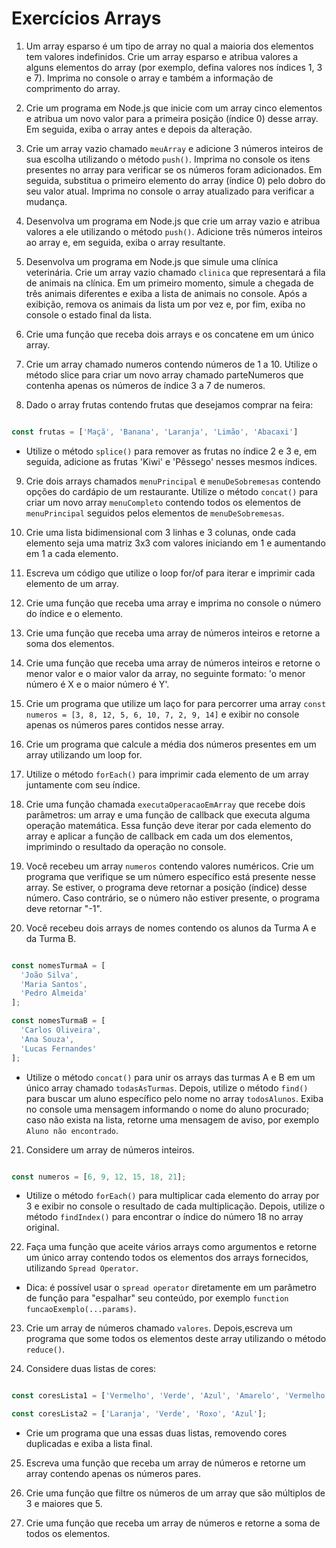 # Exercícios Arrays

1. Um array esparso é um tipo de array no qual a maioria dos elementos tem valores indefinidos. Crie um array esparso e atribua valores a alguns elementos do array (por exemplo, defina valores nos índices 1, 3 e 7). Imprima no console o array e também a informação de comprimento do array.

2. Crie um programa em Node.js que inicie com um array cinco elementos e atribua um novo valor para a primeira posição (índice 0) desse array. Em seguida, exiba o array antes e depois da alteração.

3. Crie um array vazio chamado ``meuArray`` e adicione 3 números inteiros de sua escolha utilizando o método ``push()``. Imprima no console os itens presentes no array para verificar se os números foram adicionados. Em seguida, substitua o primeiro elemento do array (índice 0) pelo dobro do seu valor atual. Imprima no console o array atualizado para verificar a mudança.

4. Desenvolva um programa em Node.js que crie um array vazio e atribua valores a ele utilizando o método ``push()``. Adicione três números inteiros ao array e, em seguida, exiba o array resultante.

5. Desenvolva um programa em Node.js que simule uma clínica veterinária. Crie um array vazio chamado ``clinica`` que representará a fila de animais na clínica. Em um primeiro momento, simule a chegada de três animais diferentes e exiba a lista de animais no console. Após a exibição, remova os animais da lista um por vez e, por fim, exiba no console o estado final da lista.

6. Crie uma função que receba dois arrays e os concatene em um único array.

7. Crie um array chamado numeros contendo números de 1 a 10. Utilize o método slice para criar um novo array chamado parteNumeros que contenha apenas os números de índice 3 a 7 de numeros.

8. Dado o array frutas contendo frutas que desejamos comprar na feira:

``` Javascript

const frutas = ['Maçã', 'Banana', 'Laranja', 'Limão', 'Abacaxi']

```

- Utilize o método ``splice()`` para remover as frutas no índice 2 e 3 e, em seguida, adicione as frutas 'Kiwi' e 'Pêssego' nesses mesmos índices.

9. Crie dois arrays chamados ``menuPrincipal`` e ``menuDeSobremesas`` contendo opções do cardápio de um restaurante. Utilize o método ``concat()`` para criar um novo array ``menuCompleto`` contendo todos os elementos de ``menuPrincipal`` seguidos pelos elementos de ``menuDeSobremesas``.

10. Crie uma lista bidimensional com 3 linhas e 3 colunas, onde cada elemento seja uma matriz 3x3 com valores iniciando em 1 e aumentando em 1 a cada elemento.

11. Escreva um código que utilize o loop for/of para iterar e imprimir cada elemento de um array.

12. Crie uma função que receba uma array e imprima no console o número do índice e o elemento.

13. Crie uma função que receba uma array de números inteiros e retorne a soma dos elementos.

14. Crie uma função que receba uma array de números inteiros e retorne o menor valor e o maior valor da array, no seguinte formato: 'o menor número é X e o maior número é Y'.

15. Crie um programa que utilize um laço for para percorrer uma array ``const numeros = [3, 8, 12, 5, 6, 10, 7, 2, 9, 14]`` e exibir no console apenas os números pares contidos nesse array.

16. Crie um programa que calcule a média dos números presentes em um array utilizando um loop for.

17. Utilize o método ``forEach()`` para imprimir cada elemento de um array juntamente com seu índice.

18. Crie uma função chamada ``executaOperacaoEmArray`` que recebe dois parâmetros: um array e uma função de callback que executa alguma operação matemática. Essa função deve iterar por cada elemento do array e aplicar a função de callback em cada um dos elementos, imprimindo o resultado da operação no console.

19. Você recebeu um array ``numeros`` contendo valores numéricos. Crie um programa que verifique se um número específico está presente nesse array. Se estiver, o programa deve retornar a posição (índice) desse número. Caso contrário, se o número não estiver presente, o programa deve retornar "-1".

20. Você recebeu dois arrays de nomes contendo os alunos da Turma A e da Turma B.

``` Javascript

const nomesTurmaA = [
  'João Silva',
  'Maria Santos',
  'Pedro Almeida'
];

const nomesTurmaB = [
  'Carlos Oliveira',
  'Ana Souza',
  'Lucas Fernandes'
];

```

- Utilize o método ``concat()`` para unir os arrays das turmas A e B em um único array chamado ``todasAsTurmas``. Depois, utilize o método ``find()`` para buscar um aluno específico pelo nome no array ``todosAlunos``. Exiba no console uma mensagem informando o nome do aluno procurado; caso não exista na lista, retorne uma mensagem de aviso, por exemplo ``Aluno não encontrado``.

21. Considere um array de números inteiros.

``` Javascript

const numeros = [6, 9, 12, 15, 18, 21];

```

- Utilize o método ``forEach()`` para multiplicar cada elemento do array por 3 e exibir no console o resultado de cada multiplicação. Depois, utilize o método ``findIndex()`` para encontrar o índice do número 18 no array original.

22. Faça uma função que aceite vários arrays como argumentos e retorne um único array contendo todos os elementos dos arrays fornecidos, utilizando ``Spread Operator``.

- Dica: é possível usar o ``spread operator`` diretamente em um parâmetro de função para "espalhar" seu conteúdo, por exemplo ``function funcaoExemplo(...params)``.

23. Crie um array de números chamado ``valores``. Depois,escreva um programa que some todos os elementos deste array utilizando o método ``reduce()``.

24. Considere duas listas de cores:

``` Javascript

const coresLista1 = ['Vermelho', 'Verde', 'Azul', 'Amarelo', 'Vermelho'];

const coresLista2 = ['Laranja', 'Verde', 'Roxo', 'Azul'];

```

- Crie um programa que una essas duas listas, removendo cores duplicadas e exiba a lista final.

25. Escreva uma função que receba um array de números e retorne um array contendo apenas os números pares.

26. Crie uma função que filtre os números de um array que são múltiplos de 3 e maiores que 5.

27. Crie uma função que receba um array de números e retorne a soma de todos os elementos.

















